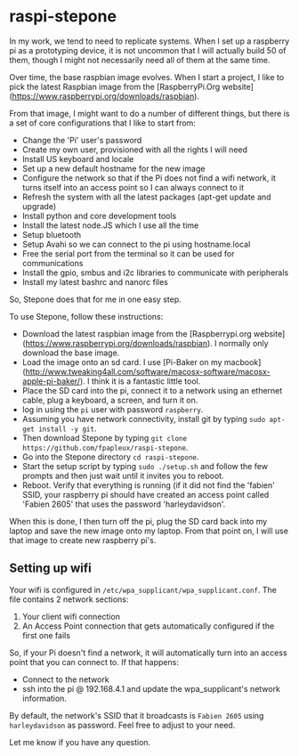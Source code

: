 # raspi-stepone

In my work, we tend to need to replicate systems. When I set up a raspberry pi as a prototyping device, it is not uncommon that I will actually build 50 of them, though I might not necessarily need all of them at the same time.

Over time, the base raspbian image evolves. When I start a project, I like to pick the latest Raspbian image from the [RaspberryPi.Org website] (https://www.raspberrypi.org/downloads/raspbian).

From that image, I might want to do a number of different things, but there is a set of core configurations that I like to start from:
* Change the 'Pi' user's password
* Create my own user, provisioned with all the rights I will need
* Install US keyboard and locale
* Set up a new default hostname for the new image
* Configure the network so that if the Pi does not find a wifi network, it turns itself into an access point so I can always connect to it
* Refresh the system with all the latest packages (apt-get update and upgrade)
* Install python and core development tools
* Install the latest node.JS which I use all the time
* Setup bluetooth
* Setup Avahi so we can connect to the pi using hostname.local
* Free the serial port from the terminal so it can be used for communications
* Install the gpio, smbus and i2c libraries to communicate with peripherals
* Install my latest bashrc and nanorc files

So, Stepone does that for me in one easy step.

To use Stepone, follow these instructions:
* Download the latest raspbian image from the [Raspberrypi.org website] (https://www.raspberrypi.org/downloads/raspbian). I normally only download the base image.
* Load the image onto an sd card. I use [Pi-Baker on my macbook] (http://www.tweaking4all.com/software/macosx-software/macosx-apple-pi-baker/). I think it is a fantastic little tool.
* Place the SD card into the pi, connect it to a network using an ethernet cable, plug a keyboard, a screen, and turn it on.
* log in using the `pi` user with password `raspberry`.
* Assuming you have network connectivity, install git by typing `sudo apt-get install -y git`.
* Then download Stepone by typing `git clone https://github.com/fpapleux/raspi-stepone`.
* Go into the Stepone directory `cd raspi-stepone`.
* Start the setup script by typing `sudo ./setup.sh` and follow the few prompts and then just wait until it invites you to reboot.
* Reboot. Verify that everything is running (if it did not find the 'fabien' SSID, your raspberry pi should have created an access point called 'Fabien 2605' that uses the password 'harleydavidson'.

When this is done, I then turn off the pi, plug the SD card back into my laptop and save the new image onto my laptop. From that point on, I will use that image to create new raspberry pi's.

## Setting up wifi

Your wifi is configured in `/etc/wpa_supplicant/wpa_supplicant.conf`. The file contains 2 network sections:
1. Your client wifi connection
2. An Access Point connection that gets automatically configured if the first one fails

So, if your Pi doesn't find a network, it will automatically turn into an access point that you can connect to. If that happens:
* Connect to the network
* ssh into the pi @ 192.168.4.1 and update the wpa_supplicant's network information.

By default, the network's SSID that it broadcasts is `Fabien 2605` using `harleydavidson` as password. Feel free to adjust to your need.

Let me know if you have any question.
 
